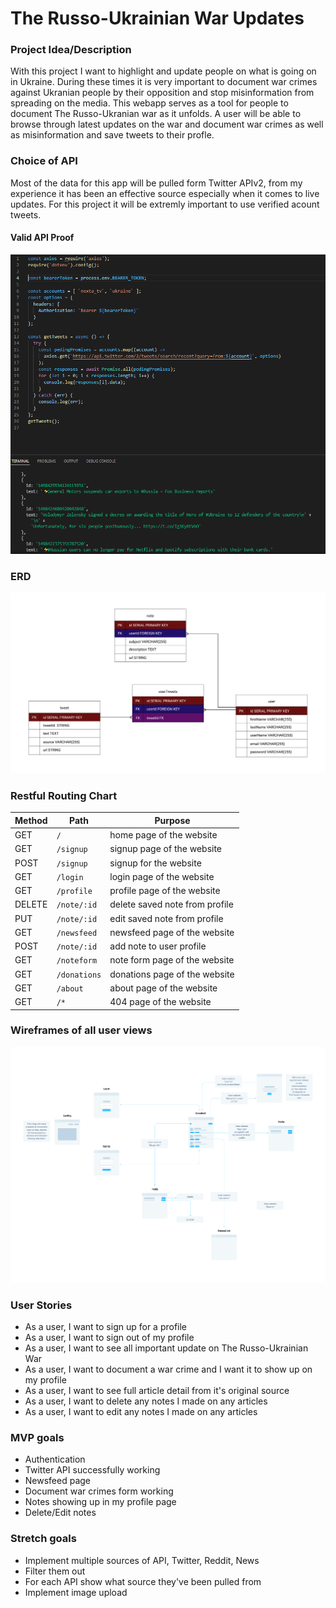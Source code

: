 # The Russo-Ukrainian War Updates

### Project Idea/Description 

With this project I want to highlight and update people on what is going on in Ukraine. During these times it is very important to document war crimes against Ukranian people by their opposition and stop misinformation from spreading on the media. This webapp serves as a tool for people to document The Russo-Ukranian war as it unfolds. A user will be able to browse through latest updates on the war and document war crimes as well as misinformation and save tweets to their profle.


### Choice of API
Most of the data for this app will be pulled form Twitter APIv2, from my experience it has been an effective source especially when it comes to live updates. For this project it will be extremly important to use verified acount tweets.
#### Valid API Proof
![API](./img/apiRef.PNG)


### ERD
![ERD](./img/erdUkraine.png)


### Restful Routing Chart

| Method | Path | Purpose |
| ------ | -------------- | -------------------------------- |
| GET | `/` | home page of the website |
| GET | `/signup` | signup page of the website |
| POST | `/signup` | signup for the website |
| GET | `/login` | login page of the website  |
| GET | `/profile` | profile page of the website  |
| DELETE | `/note/:id` | delete saved note from profile  |
| PUT | `/note/:id` | edit saved note from profile  |
| GET | `/newsfeed` | newsfeed page of the website |
| POST | `/note/:id` | add note to user profile |
| GET | `/noteform` |  note form page of the website |
| GET | `/donations` |  donations page of the website |
| GET | `/about` |  about page of the website |
| GET | `/*` | 404 page of the website |


### Wireframes of all user views
![Wireframes](./img/wireframes.png)


### User Stories
* As a user, I want to sign up for a profile 
* As a user, I want to sign out of my profile 
* As a user, I want to see all important update on The Russo-Ukrainian War
* As a user, I want to document a war crime and I want it to show up on my profile 
* As a user, I want to see full article detail from it's original source 
* As a user, I want to delete any notes I made on any articles 
* As a user, I want to edit any notes I made on any articles 


### MVP goals 
* Authentication 
* Twitter API successfully working 
* Newsfeed page
* Document war crimes form working 
* Notes showing up in my profile page
* Delete/Edit notes

### Stretch goals 
* Implement multiple sources of API, Twitter, Reddit, News 
* Filter them out 
* For each API show what source they've been pulled from 
* Implement image upload